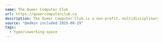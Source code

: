 ```yaml
---
name: The Queer Computer Club
url: https://queercomputerclub.ca
description: The Queer Computer Club is a non-profit, multidisciplinary tech-artist collective in Toronto, Ontario
source: "@admin included 2025-08-29"
tags:
  - type/coworking-space
---
```

